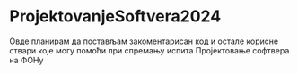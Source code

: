 # ProjektovanjeSoftvera2024
Овде планирам да постављам закоментарисан код и остале корисне ствари које могу помоћи при спремању испита Пројектовање софтвера на ФОНу
